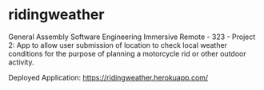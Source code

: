 # ridingweather
General Assembly Software Engineering Immersive Remote - 323 - Project 2: App to allow user submission of location to check local weather conditions for the purpose of planning a motorcycle rid or other outdoor activity.

Deployed Application:
https://ridingweather.herokuapp.com/ 
